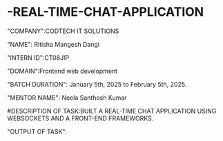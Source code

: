 # -REAL-TIME-CHAT-APPLICATION


"COMPANY":CODTECH IT SOLUTIONS

"NAME": Ritisha Mangesh Dangi

"INTERN ID":CT08JIP

"DOMAIN":Frontend web development

"BATCH DURATION": January 5th, 2025 to February 5th, 2025.

"MENTOR NAME": Neela Santhosh Kumar

#DESCRIPTION OF TASK:BUILT A REAL-TIME CHAT
 APPLICATION USING WEBSOCKETS
 AND A FRONT-END FRAMEWORKS.

"OUTPUT OF TASK":

